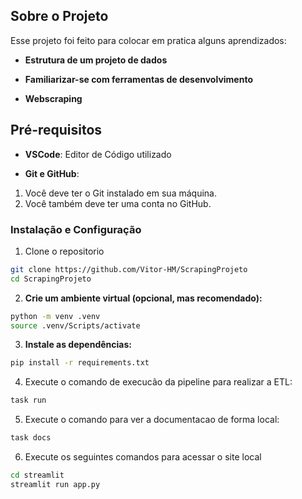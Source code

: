 ## Sobre o Projeto
Esse projeto foi feito para colocar em pratica alguns aprendizados:

* **Estrutura de um projeto de dados**

* **Familiarizar-se com ferramentas de desenvolvimento**

* **Webscraping**



## Pré-requisitos

* **VSCode**: Editor de Código utilizado

* **Git e GitHub**:
1. Você deve ter o Git instalado em sua máquina.
2. Você também deve ter uma conta no GitHub.

### Instalação e Configuração

1. Clone o repositorio
```bash
git clone https://github.com/Vitor-HM/ScrapingProjeto
cd ScrapingProjeto
```

2. **Crie um ambiente virtual (opcional, mas recomendado):**
```bash
python -m venv .venv
source .venv/Scripts/activate
```

3. **Instale as dependências:**
```bash
pip install -r requirements.txt
```

4. Execute o comando de execucão da pipeline para realizar a ETL:
```bash
task run
```

5. Execute o comando para ver a documentacao de forma local:
```bash
task docs
```

6. Execute os seguintes comandos para acessar o site local
```bash
cd streamlit
streamlit run app.py
```
